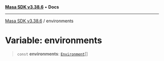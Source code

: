 [**Masa SDK v3.38.6**](../README.md) • **Docs**

***

[Masa SDK v3.38.6](../globals.md) / environments

# Variable: environments

> `const` **environments**: [`Environment`](../type-aliases/Environment.md)[]
